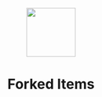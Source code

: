 <p align="center"><a href="#"><img src="https://oyepriyansh.pages.dev/2023032834533.gif" width="100"></a></p><h1 align="center"> Forked Items </h3>
